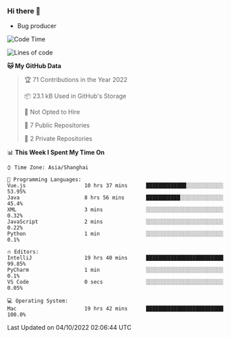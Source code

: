 ### Hi there 👋
* Bug producer
<!--START_SECTION:waka-->
![Code Time](http://img.shields.io/badge/Code%20Time-735%20hrs%2030%20mins-blue)

![Lines of code](https://img.shields.io/badge/From%20Hello%20World%20I%27ve%20Written-32%20Thousand%20lines%20of%20code-blue)

**🐱 My GitHub Data** 

> 🏆 71 Contributions in the Year 2022
 > 
> 📦 23.1 kB Used in GitHub's Storage 
 > 
> 🚫 Not Opted to Hire
 > 
> 📜 7 Public Repositories 
 > 
> 🔑 2 Private Repositories  
 > 
📊 **This Week I Spent My Time On** 

```text
⌚︎ Time Zone: Asia/Shanghai

💬 Programming Languages: 
Vue.js                   10 hrs 37 mins      █████████████░░░░░░░░░░░░   53.95% 
Java                     8 hrs 56 mins       ███████████░░░░░░░░░░░░░░   45.4% 
XML                      3 mins              ░░░░░░░░░░░░░░░░░░░░░░░░░   0.32% 
JavaScript               2 mins              ░░░░░░░░░░░░░░░░░░░░░░░░░   0.22% 
Python                   1 min               ░░░░░░░░░░░░░░░░░░░░░░░░░   0.1%

🔥 Editors: 
IntelliJ                 19 hrs 40 mins      █████████████████████████   99.85% 
PyCharm                  1 min               ░░░░░░░░░░░░░░░░░░░░░░░░░   0.1% 
VS Code                  0 secs              ░░░░░░░░░░░░░░░░░░░░░░░░░   0.05%

💻 Operating System: 
Mac                      19 hrs 42 mins      █████████████████████████   100.0%

```


 Last Updated on 04/10/2022 02:06:44 UTC
<!--END_SECTION:waka-->
